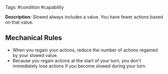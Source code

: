 Tags: #condition #capability

**Description:** Slowed always includes a value. You have fewer actions based on that value.

## Mechanical Rules

- When you regain your actions, reduce the number of actions regained by your slowed value.
- Because you regain actions at the start of your turn, you don't immediately lose actions if you become slowed during your turn.